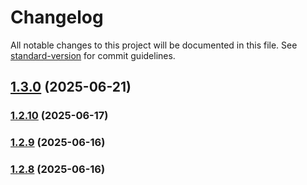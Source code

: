 # Changelog

All notable changes to this project will be documented in this file. See [standard-version](https://github.com/conventional-changelog/standard-version) for commit guidelines.

## [1.3.0](https://github.com/ljreaux/meadtools-taplist/compare/v1.2.10...v1.3.0) (2025-06-21)

### [1.2.10](https://github.com/ljreaux/meadtools-taplist/compare/v1.2.9...v1.2.10) (2025-06-17)

### [1.2.9](https://github.com/ljreaux/meadtools-taplist/compare/v1.2.8...v1.2.9) (2025-06-16)

### [1.2.8](https://github.com/ljreaux/meadtools-taplist/compare/v1.2.7...v1.2.8) (2025-06-16)
